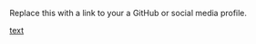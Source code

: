 Replace this with a link to your a GitHub or social media profile.

[text](https://Sarath69/markdown-portfolio)
